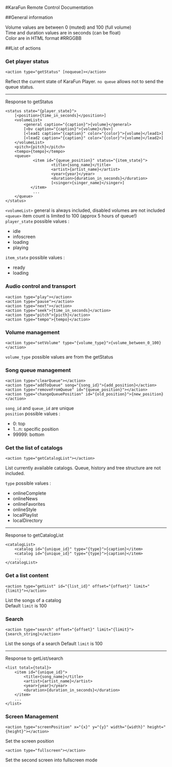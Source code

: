 #KaraFun Remote Control Documentation

##General information

Volume values are between 0 (muted) and 100 (full volume)  
Time and duration values are in seconds (can be float)  
Color are in HTML format #RRGGBB

##List of actions

### Get player status

    <action type="getStatus" [noqueue]></action>

Reflect the current state of KaraFun Player. `no queue` allows not to send the queue status.

---
Response to getStatus

    <status state="{player_state}">
        [<position>{time_in_seconds}</position>]
        <volumeList>
            <general caption="{caption}">{volume}</general>
            [<bv caption="{caption}">{volume}</bv>]
            [<lead1 caption="{caption}" color="{color}">{volume}</lead1>]
            [<lead2 caption="{caption}" color="{color}">{volume}</lead2>]
        </volumeList>
        <pitch>{pitch}</pitch>
        <tempo>{tempo}</tempo>
        <queue>
                <item id="{queue_position}" status="{item_state}">
                        <title>{song_name}</title>
                        <artist>{artist_name}</artist>
                        <year>{year}</year>
                        <duration>{duration_in_seconds}</duration>
                        [<singer>{singer_name}</singer>]
               </item>
                ...
        </queue>
    </status>

`<volumeList>` general is always included, disabled volumes are not included  
`<queue>` item count is limited to 100 (approx 5 hours of queue!)  
`player_state` possible values :

* idle
* infoscreen
* loading
* playing

`item_state` possible values :

* ready
* loading


### Audio control and transport
    
    <action type="play"></action>
    <action type="pause"></action>
    <action type="next"></action>
    <action type="seek">{time_in_seconds}</action>
    <action type="pitch">{picth}</action>
    <action type="tempo">{tempo}</action>

### Volume management

    <action type="setVolume" type="{volume_type}">{volume_between_0_100}</action>
`volume_type` possible values are from the getStatus

### Song queue management
    
    <action type="clearQueue"></action>
    <action type="addToQueue" song="{song_id}">{add_position}</action>
    <action type="removeFromQueue" id="{queue_position}"></action>
    <action type="changeQueuePosition" id="{old_position}">{new_position}</action>

`song_id` and `queue_id` are unique  
`position` possible values :

* 0: top
* 1...n: specific position
* 99999: bottom

### Get the list of catalogs

    <action type="getCatalogList"></action>

List currently available catalogs. Queue, history and tree structure are not included.

`type` possible values :

* onlineComplete
* onlineNews
* onlineFavorites
* onlineStyle
* localPlaylist
* localDirectory

---
Response to getCatalogList

    <catalogList>
        <catalog id="{unique_id}" type="{type}">{caption}</item>
        <catalog id="{unique_id}" type="{type}">{caption}</item>
        ...
    </catalogList>

### Get a list content

    <action type="getList" id="{list_id}" offset="{offset}" limit="{limit}"></action>

List the songs of a catalog  
Default `limit` is 100

### Search

    <action type="search" offset="{offset}" limit="{limit}">{search_string}</action>

List the songs of a search 
Default `limit` is 100

---
Response to getList/search

    <list total={total}>
        <item id="{unique_id}">
            <title>{song_name}</title>
            <artist>{artist_name}</artist>
            <year>{year}</year>
            <duration>{duration_in_seconds}</duration>
        </item>
        ...
    </list>

### Screen Management

	<action type="screenPosition" x="{x}" y="{y}" width="{width}" height="{height}"></action>

Set the screen position

	<action type="fullscreen"></action>

Set the second screen into fullscreen mode